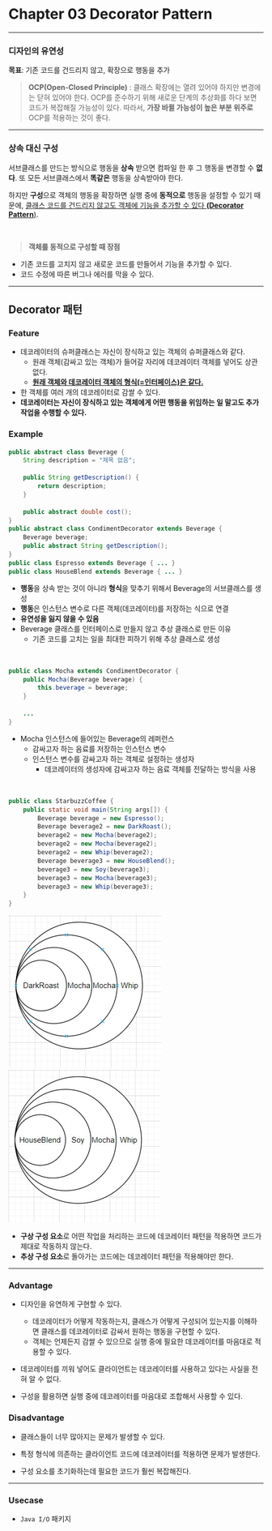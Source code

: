 # Chapter 03 Decorator Pattern
---

### 디자인의 유연성
**목표**: 기존 코드를 건드리지 않고, 확장으로 행동을 추가

> **OCP(Open-Closed Principle)**
: 클래스 확장에는 열려 있어야 하지만 변경에는 닫혀 있어야 한다.
OCP를 준수하기 위해 새로운 단계의 추상화를 하다 보면 코드가 복잡해질 가능성이 있다. 따라서, **가장 바뀔 가능성이 높은 부분 위주로** OCP를 적용하는 것이 좋다.

---

### 상속 대신 구성

서브클래스를 만드는 방식으로 행동을 **상속** 받으면 컴파일 한 후 그 행동을 변경할 수 **없다**. 또 모든 서브클래스에서 **똑같은** 행동을 상속받아야 한다. 

하지만 **구성**으로 객체의 행동을 확장하면 실행 중에 **동적으로** 행동을 설정할 수 있기 때문에, <u>클래스 코드를 건드리지 않고도 객체에 기능을 추가할 수 있다 **(Decorator Pattern**)</u>.

<br>

> **객체를 동적으로 구성할 때 장점**
- 기존 코드를 고치지 않고 새로운 코드를 만들어서 기능을 추가할 수 있다.
- 코드 수정에 따른 버그나 에러를 막을 수 있다.
---

## Decorator 패턴

### Feature

- 데코레이터의 슈퍼클래스는 자신이 장식하고 있는 객체의 슈퍼클래스와 같다.
    - 원래 객체(감싸고 있는 객체)가 들어갈 자리에 데코레이터 객체를 넣어도 상관없다.
    - <u>**원래 객체와 데코레이터 객체의 형식(=인터페이스)은 같다.**</u>
- 한 객체를 여러 개의 데코레이터로 감쌀 수 있다.
- **데코레이터는 자신이 장식하고 있는 객체에게 어떤 행동을 위임하는 일 말고도 추가 작업을 수행할 수 있다.**

### Example

```java
public abstract class Beverage {
	String description = "제목 없음";
    
    public String getDescription() {
    	return description;
    }
    
    public abstract double cost();
}
public abstract class CondimentDecorator extends Beverage {
	Beverage beverage;
    public abstract String getDescription();
}
public class Espresso extends Beverage { ... }
public class HouseBlend extends Beverage { ... }
```
 - **행동**을 상속 받는 것이 아니라 **형식**을 맞추기 위해서 Beverage의 서브클래스를 생성
 - **행동**은 인스턴스 변수로 다른 객체(데코레이터)를 저장하는 식으로 연결
 - **유연성을 잃지 않을 수 있음**
 - Beverage 클래스를 인터페이스로 만들지 않고 추상 클래스로 만든 이유
 	- 기존 코드를 고치는 일을 최대한 피하기 위해 추상 클래스로 생성
<br>

```java
public class Mocha extends CondimentDecorator {
	public Mocha(Beverage beverage) {
    	this.beverage = beverage;
    }
    
    ...
}
```
- Mocha 인스턴스에 들어있는 Beverage의 레퍼런스
	- 감싸고자 하는 음료를 저장하는 인스턴스 변수
    - 인스턴스 변수를 감싸고자 하는 객체로 설정하는 생성자
        - 데코레이터의 생성자에 감싸고자 하는 음료 객체를 전달하는 방식을 사용
<br>

```java
public class StarbuzzCoffee {
    public static void main(String args[]) {
        Beverage beverage = new Espresso();
        Beverage beverage2 = new DarkRoast();
        beverage2 = new Mocha(beverage2);
        beverage2 = new Mocha(beverage2);
        beverage2 = new Whip(beverage2);
        Beverage beverage3 = new HouseBlend();
        beverage3 = new Soy(beverage3);
        beverage3 = new Mocha(beverage3);
        beverage3 = new Whip(beverage3);
    }
}
```
![decorator_pattern_1](./img/decorator_pattern_1.jpg)
![decorator_pattern_2](./img/decorator_pattern_2.jpg)

- **구상 구성 요소**로 어떤 작업을 처리하는 코드에 데코레이터 패턴을 적용하면 코드가 제대로 작동하지 않는다.
- **추상 구성 요소**로 돌아가는 코드에는 데코레이터 패턴을 적용해야만 한다.
---

### Advantage

- 디자인을 유연하게 구현할 수 있다.
    - 데코레이터가 어떻게 작동하는지, 클래스가 어떻게 구성되어 있는지를 이해하면 클래스를 데코레이터로 감싸서 원하는 행동을 구현할 수 있다.
    - 객체는 언제든지 감쌀 수 있으므로 실행 중에 필요한 데코레이터를 마음대로 적용할 수 있다. 

- 데코레이터를 끼워 넣어도 클라이언트는 데코레이터를 사용하고 있다는 사실을 전혀 알 수 없다.

- 구성을 활용하면 실행 중에 데코레이터를 마음대로 조합해서 사용할 수 있다.

### Disadvantage

- 클래스들이 너무 많아지는 문제가 발생할 수 있다.

- 특정 형식에 의존하는 클라이언트 코드에 데코레이터를 적용하면 문제가 발생한다.

- 구성 요소를 초기화하는데 필요한 코드가 훨씬 복잡해진다.

---

### Usecase

- ```Java I/O``` 패키지
